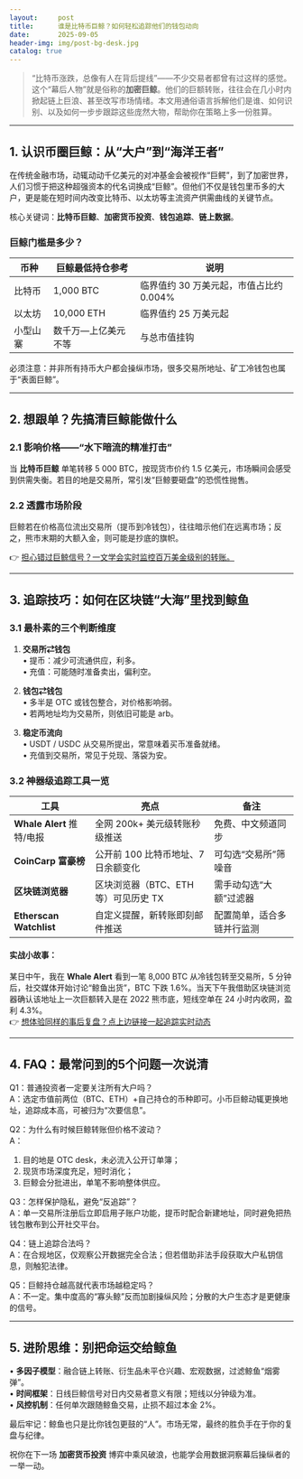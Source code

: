 ```yaml
---
layout:     post
title:      谁是比特币巨鲸？如何轻松追踪他们的钱包动向
date:       2025-09-05
header-img: img/post-bg-desk.jpg
catalog: true
---
```


> “比特币涨跌，总像有人在背后提线”——不少交易者都曾有过这样的感觉。这个“幕后人物”就是俗称的**加密巨鲸**。他们的巨额转账，往往会在几小时内掀起链上巨浪、甚至改写市场情绪。本文用通俗语言拆解他们是谁、如何识别、以及如何一步步跟踪这些庞然大物，帮助你在策略上多一份胜算。

---

## 1. 认识币圈巨鲸：从“大户”到“海洋王者”
在传统金融市场，动辄动动千亿美元的对冲基金会被视作“巨鳄”，到了加密世界，人们习惯于把这种超强资本的代名词换成“巨鲸”。但他们不仅是钱包里币多的大户，更是能在短时间内改变比特币、以太坊等主流资产供需曲线的关键节点。

核心关键词：**比特币巨鲸**、**加密货币投资**、**钱包追踪**、**链上数据**。

### 巨鲸门槛是多少？
| 币种 | 巨鲸最低持仓参考 | 说明 |
|---|---|---|
| 比特币 | 1,000 BTC | 临界值约 30 万美元起，市值占比约 0.004% |
| 以太坊 | 10,000 ETH | 临界值约 25 万美元起 |
| 小型山寨 | 数千万—上亿美元不等 | 与总市值挂钩 |

必须注意：并非所有持币大户都会操纵市场，很多交易所地址、矿工冷钱包也属于“表面巨鲸”。

---

## 2. 想跟单？先搞清巨鲸能做什么
### 2.1 影响价格——“水下暗流的精准打击”
当 **比特币巨鲸** 单笔转移 5 000 BTC，按现货市价约 1.5 亿美元，市场瞬间会感受到供需失衡。若目的地是交易所，常引发“巨鲸要砸盘”的恐慌性抛售。

### 2.2 透露市场阶段
巨鲸若在价格高位流出交易所（提币到冷钱包），往往暗示他们在远离市场；反之，熊市末期的大额入金，则可能是抄底的旗帜。

👉 [担心错过巨鲸信号？一文学会实时监控百万美金级别的转账。](https://okxdog.com/)

---

## 3. 追踪技巧：如何在区块链“大海”里找到鲸鱼
### 3.1 最朴素的三个判断维度
1. **交易所⇄钱包**  
   • 提币：减少可流通供应，利多。  
   • 充值：可能随时准备卖出，偏利空。

2. **钱包⇄钱包**  
   • 多半是 OTC 或钱包整合，对价格影响弱。  
   • 若两地址均为交易所，则依旧可能是 arb。

3. **稳定币流向**  
   • USDT / USDC 从交易所提出，常意味着买币准备就绪。  
   • 充值到交易所，常见于兑现、落袋为安。

### 3.2 神器级追踪工具一览
| 工具 | 亮点 | 备注 |
|---|---|---|
| **Whale Alert** 推特/电报 | 全网 200k+ 美元级转账秒级推送 | 免费、中文频道同步 |
| **CoinCarp 富豪榜** | 公开前 100 比特币地址、7 日余额变化 | 可勾选“交易所”筛噪音 |
| **区块链浏览器** | 区块浏览器（BTC、ETH 等）可见历史 TX | 需手动勾选“大额”过滤器 |
| **Etherscan Watchlist** | 自定义提醒，新转账即刻邮件推送 | 配置简单，适合多链并行监测 |

#### 实战小故事：  
某日中午，我在 **Whale Alert** 看到一笔 8,000 BTC 从冷钱包转至交易所，5 分钟后，社交媒体开始讨论“鲸鱼出货”，BTC 下跌 1.6%。当天下午我借助区块链浏览器确认该地址上一次巨额转入是在 2022 熊市底，短线空单在 24 小时内收网，盈利 4.3%。  
👉 [想体验同样的事后复盘？点上边链接一起追踪实时动态](https://okxdog.com/)

---

## 4. FAQ：最常问到的5个问题一次说清

Q1：普通投资者一定要关注所有大户吗？  
A：选定市值前两位（BTC、ETH）+自己持仓的币种即可。小币巨鲸动辄更换地址，追踪成本高，可被归为“次要信息”。

Q2：为什么有时候巨鲸转账但价格不波动？  
A：  
1. 目的地是 OTC desk，未必流入公开订单簿；  
2. 现货市场深度充足，短时消化；  
3. 巨鲸会分批进出，单笔不影响整体供应。

Q3：怎样保护隐私，避免“反追踪”？  
A：单一交易所注册后立即启用子账户功能，提币时配合新建地址，同时避免把热钱包散布到公开社交平台。

Q4：链上追踪合法吗？  
A：在合规地区，仅观察公开数据完全合法；但若借助非法手段获取大户私钥信息，则触犯法律。

Q5：巨鲸持仓越高就代表市场越稳定吗？  
A：不一定。集中度高的“寡头鲸”反而加剧操纵风险；分散的大户生态才是更健康的信号。

---

## 5. 进阶思维：别把命运交给鲸鱼
• **多因子模型**：融合链上转账、衍生品未平仓兴趣、宏观数据，过滤鲸鱼“烟雾弹”。  
• **时间框架**：日线巨鲸信号对日内交易者意义有限；短线以分钟级为准。  
• **风控机制**：任何单次跟随鲸鱼交易，止损不超过本金 2%。  

最后牢记：鲸鱼也只是比你钱包更鼓的“人”。市场无常，最终的胜负手在于你的复盘与纪律。

祝你在下一场 **加密货币投资** 博弈中乘风破浪，也能学会用数据洞察幕后操纵者的一举一动。